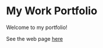 # My Work Portfolio

Welcome to my portfolio!

See the web page [here](https://hector6298.github.io/my-work-portfolio/)
